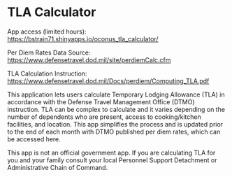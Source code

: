 # TLA Calculator
App access (limited hours): https://bstrain71.shinyapps.io/oconus_tla_calculator/

Per Diem Rates Data Source: https://www.defensetravel.dod.mil/site/perdiemCalc.cfm

TLA Calculation Instruction: https://www.defensetravel.dod.mil/Docs/perdiem/Computing_TLA.pdf

This application lets users calculate Temporary Lodging Allowance (TLA) in accordance with the Defense Travel Management Office (DTMO) instruction. TLA can be complex to calculate and it varies depending on the number of dependents who are present, access to cooking/kitchen facilities, and location. This app simplifies the process and is updated prior to the end of each month with DTMO published per diem rates, which can be accessed here.

This app is not an official government app. If you are calculating TLA for you and your family consult your local Personnel Support Detachment or Administrative Chain of Command.

